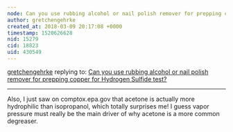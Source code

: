 ```yaml
---
node: Can you use rubbing alcohol or nail polish remover for prepping copper for Hydrogen Sulfide test?
author: gretchengehrke
created_at: 2018-03-09 20:17:08 +0000
timestamp: 1520626628
nid: 15279
cid: 18823
uid: 430549
---
```




[gretchengehrke](../profile/gretchengehrke) replying to: [Can you use rubbing alcohol or nail polish remover for prepping copper for Hydrogen Sulfide test?](../notes/Zengirl2/11-30-2017/can-you-use-rubbing-alcohol-for-prepping-copper-for-hydrogen-sulfide-test)

----
Also, I just saw on comptox.epa.gov that acetone is actually more hydrophilic than isopropanol, which totally surprises me! I guess vapor pressure must really be the main driver of why acetone is a more common degreaser.
